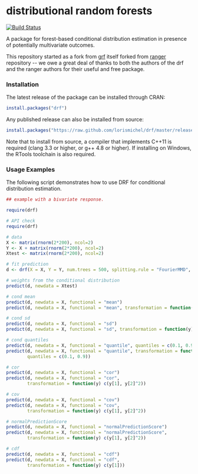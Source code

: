 # distributional random forests 

[![Build Status](https://travis-ci.com/lorismichel/drf.svg?branch=master)](https://travis-ci.com/lorismichel/drf)

A package for forest-based conditional distribution estimation in presence of potentially multivariate outcomes. 

This repository started as a fork from [grf](https://github.com/grf-labs/grf) itself forked from [ranger](https://github.com/imbs-hl/ranger) repository -- we owe a great deal of thanks to both the authors of the drf and the ranger authors for their useful and free package.

### Installation

The latest release of the package can be installed through CRAN:

```R
install.packages("drf")
```

Any published release can also be installed from source:

```R
install.packages("https://raw.github.com/lorismichel/drf/master/releases/drf_1.0.0.tar.gz", repos = NULL, type = "source")
```

Note that to install from source, a compiler that implements C++11 is required (clang 3.3 or higher, or g++ 4.8 or higher). If installing on Windows, the RTools toolchain is also required.


### Usage Examples

The following script demonstrates how to use DRF for conditional distribution estimation. 

```R
## example with a bivariate response.

require(drf)

# API check
require(drf)

# data
X <- matrix(rnorm(2*200), ncol=2)
Y <- X + matrix(rnorm(2*200), ncol=2)
Xtest <- matrix(rnorm(2*200), ncol=2)

# fit prediction
d <- drf(X = X, Y = Y, num.trees = 500, splitting.rule = "FourierMMD", num.features = 10)

# weights from the conditional distribution
predict(d, newdata = Xtest)

# cond mean
predict(d, newdata = X, functional = "mean")
predict(d, newdata = X, functional = "mean", transformation = function(y) c(y[1],y[2]^2))

# cond sd
predict(d, newdata = X, functional = "sd")
predict(d, newdata = X, functional = "sd", transformation = function(y) c(y[1],y[2]^2))

# cond quantiles
predict(d, newdata = X, functional = "quantile", quantiles = c(0.1, 0.9))
predict(d, newdata = X, functional = "quantile", transformation = function(y) c(y[1],y[2]^2), 
        quantiles = c(0.1, 0.9))

# cor
predict(d, newdata = X, functional = "cor")
predict(d, newdata = X, functional = "cor",
        transformation = function(y) c(y[1], y[2]^2))

# cov
predict(d, newdata = X, functional = "cov")
predict(d, newdata = X, functional = "cov",
        transformation = function(y) c(y[1], y[2]^2))

# normalPredictionScore
predict(d, newdata = X, functional = "normalPredictionScore")
predict(d, newdata = X, functional = "normalPredictionScore",
        transformation = function(y) c(y[1], y[2]^2))

# cdf
predict(d, newdata = X, functional = "cdf")
predict(d, newdata = X, functional = "cdf",
        transformation = function(y) c(y[1]))
```
